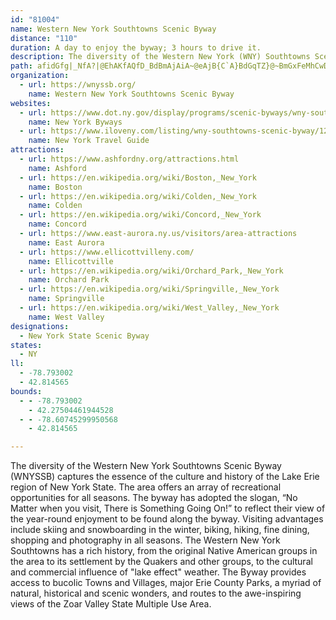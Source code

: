 ```yaml
---
id: "81004"
name: Western New York Southtowns Scenic Byway
distance: "110"
duration: A day to enjoy the byway; 3 hours to drive it.
description: The diversity of the Western New York (WNY) Southtowns Scenic Byway captures the essence of the culture and history of the Lake Erie region of New York State.
path: afidGfg|_NfA?|@EhAKfAQfD_BdBmAjAiA~@eAjB{C`A}BdGqTZ}@~BmGxFeMhCwDdBmCrCuClCyBxB{A`DeBxDsAvDq@jDs@nEq@`F{@jDe@tAQ|@M`Da@hGw@nGgAlEo@pFu@tEo@`Em@pASnGcAhCg@pFwAdEyAxEsBjHoD`SmK`IoClJgCbFeA^EnE{@h@MnIcBp@ObAUrO}CjNoCrBc@tBc@z@Q`I}AhSyD`IeBrE{@vNkClGoAlGy@nE[zAAvBAzCA~DJjEVtC\`BThCf@tBd@bB`@lBj@pAd@rAd@pAh@nBt@rAn@dBv@|BrAzCpBdCfBbD~BpEpDdDdCdChBzExDhJdH~GnFtVdRlSzOlBxAtKbIrIzGzEnD`CdB~AlAdBhAtBjAdAn@nBbAfBx@vB|@tCbAhEnAxDx@pB\t@HnC\bBPxCPjBH`CBxA?vC?zEWnFa@vBOnPgA~DSxDEzCFnCPtBXdC^nK~BbE~@~A^|Bh@tDx@pDt@zBZdALXBh@Br@DhABlABzA?xAChAG|AMrAQ~AUhB_@jBg@zB{@vBy@rDkBdCcBd@a@`@Wh@a@p@e@pDoDjE_EnCgChFeF~CyClCgC`A{@~BqBtGmFhAqAfDcD~EuEzCkCzGuGhFmE`A{@~G_F`IyEtIcEtJsDvK{CnNgCxGw@tG_AfLwAvMaBbR}BtMaBhF]vG[pIItKR~Jl@hId@xGb@dDNlDR~CNxD@jH?hFSjCMxBQhFk@jDc@jDi@`Cg@bDu@nBi@fBc@jBm@hEqAnLiF~GyDfC{AvDeClEoD`EaDtCoCxBwBfAiArCyCr@u@nAqAzA}ArBqBxAaBtByBbEgEzBuBlBeB`BgBlCkC|BiCjAcA`AkAhBwAbFiFbOsOjNiQvCkDtDqFhAuAnIuKrPkThFkHxD}EnQiUtTeZ~JcN~IkJ|GyFbIoFrHuDzJaDlH}AvIiArLa@xFOrIUfGQhQg@bGG??xDUtUo@zEUzFk@zDc@`F}@rFmAvFyA~E_BjGcClCqAvGaDzCeBbEgBbFeCpGaDzMyGvJwElOyH`BaA~BaAhQuIdFiClIcEbGyCbHoD\QzNmHtFuBhDcA`C]xD_@lBG|HH~Dd@jDr@|DjBf@RhBv@lHpEtMxHlCnAxBt@pBh@hCn@fDTlE@|Fe@nr@oF`FOlEIdw@LfE@lDAzJHtHBzABhI@L?fIY|BIvDSt@E`CBj@BtCRfB`@dC\dDLTtKv@xHDdBNtE|Go@nCY|CY|BMn@AvBGrA?zGAL?V?dA?`DIVA`BIvAOfDg@~@SjDaAvC}@r@Q|Cq@XE`@GnCQ|@EhAEbAA|IKlAA|FKxBMfD_@~Ck@r@QfEsApEaBlC}@fAa@n@Qj@Id@KlAMfBC~E@bA@nHA|BEZElAQn@Qp@StAo@tEqCzAcA~@k@hAk@f@QjA]|Dq@xFy@lBSdCQtCOpG]|AEnBCbBDnADjCDrAEbAIp@KfA[ZKd@U|BoA|D{BbFqC|@g@`DwAdAa@tBs@vA_@lBg@zBi@nFuAd@KJExCy@bCu@jJ{Cz@Wb@SZOp@_@l@_@fAw@`@_@dAgAbAoA^i@`@o@\o@tTg`@DIVe@xB{DrAaCpBaDlAaBf@g@vAuAb@a@hFiEvEwDbAq@z@a@VM@?NGdFmBbG{Bh@YRKlAy@\Y^]r@o@|@}@@A@AhF}FhCuChEuE`CiC|DmEzAaB`H}G~DqD|AqA~AmAbD}Bl@g@^]fAiAl@q@zIyKv@w@Za@|@w@n@c@n@]`Bs@jAYn@IpDI`EE|C@vJBbEA`AG`AKz@Qn@Q~DmA~Ae@xAY~Gy@`BO`BSjASFCDAXG^Kn@UlAi@dAo@dGyEfAw@lDqCjB}AjCqBpCgBHE`CuA~G_E~G_EnDuBrAu@z@[b@KFA^Gb@E~@Ef@?j@BLBdAPp@R`A`@b@VhA|@tAtAdBfB~@jAjFvHxDrFvA`BrAdAnEzCpAx@xE~CzCfBnQlJbA`@j@PdFlAv@Zz@b@jA|@v@z@f@t@`@n@v@dB~DhKnBvElA~CzAlDf@dAjDlHzD|Hl@~@r@|@z@`Ar@n@fBvAbD~BxA~@b@TrAb@F@f@JtAP`BNz@DjACh@EjAU|@[r@_@^UZSr@s@j@o@DGbAeB|BeFJWdAgCHUdAeDvDkNd@wARe@P_@~@uAp@y@lAaAdAm@~@[z@QnAMb@A`DMxDGv@@n@DnARbATdA`@fAl@r@f@n@h@p@p@t@~@rFvHbAjAl@h@l@b@lAl@v@VHBt@Nt@LdKlArD`@rBNjGV`IVz@Ax@Kv@Ox@Wv@]~@m@pB_BnB{At@e@j@]hB{@bG_CdNuF~@]pA]v@KzAOzAExDCrEEb@CfBMbBSpCs@p@Sp@WdCkA`HwDb@W`CqApFwC`@S`GeDzAvDHRpAdDFLFLlA`DtAfD\l@f@r@fDbEhFnGn@r@\Z|BpBHF|BlBr@l@pAbArE|Dp@j@XVVTZZZ^NZJVHR\dABH`@nA@Bx@lClAxDFPh@dBL`@??Ma@i@eBGQmAyDy@mCACa@oACI]eAISKWO[[_@[[WUYWq@k@sE}DqAcAs@m@}BmBIG}BqB][o@s@iFoGgDcEg@s@]m@uAgDmAaDGMGMqAeDIS{AwDgBsEEKuEuL_@cAm@mBo@cC]cBa@aCm@mDq@sDeAmFe@iBe@aBy@kCGOk@{ASc@sEeI_BaD_AmBaAgBQYa@e@aA}@aAq@{@a@eAe@aBq@oCuAcAq@g@a@q@u@g@o@eAgB_BaDsAqCw@sAyAsBaIgKwAmBgD_G_A}A{CsEyAwB}HgL_BmBa@a@wAeByDcE{D_EiEeEeNgNuBmBs@i@[Uy@q@a@[qB_BcA}@u@_AkA_Cm@wAq@{AgCmFw@}Ae@}@_BcDaDcGmDyGa@{@}AuCGMm@oA}AyCeEiImA_C}BiEgBaDYc@We@??GO]?w@B}@H{Dr@{Dz@sEr@y@R_A\wCrAqA^{AXkALiEJ}DBmA@qA?kGa@m@CaCWy@Ak@Dq@NYNUJ_An@k@d@aDdCs@b@QHkC|@mFfBaBl@wGxBmFzBkA^oBd@uATaCNc@@y@Ge@Gm@OqA_@g@MmBq@iBw@o@]e@[k@g@eCkCmAgA}@s@_@Um@]iCoAgAe@k@_@WUa@_@iByB_@YQOa@WgAi@iEyAmKcD]KyA_@}A[s@K}Dg@mCSgCMcA@g@DaARoBj@}AZk@JeAFaJAkCCiGKaBIqIUkJ_@gAEuKc@gASgH{BcD{@}AY}@KiFe@kHk@eK}@sCSsD_@oH}@gAEW?iALcLfBkAXoC~@gAb@cAd@_CjAeBv@uBhA_B~@yAv@eAd@gA`@gBr@eDlA_A^cH`Cw@Vc@H]DE?e@?}@Ko@Mc@OsDgAeGyA}AU{@IgJi@yBGc@?o@@g@Do@Fy@NaDv@_@N]R_@Vg@d@gBvBw@bAaBdCiAhB}AfC{ArC[f@SVOJQFUBeGFaB@eD@q@???k@?sD@oA?uI?kE?W?}HAyBB_EA_EBu@?cL@aC@aM?yKDuKC}@As@?qA?]@}A@_ADyALe@H_AVeA^aHbDmAl@w@d@uAfAw@p@{ErEy@r@w@j@]RuAn@qBx@gD~@cB`@i@H{@FmEPwBTeADa@@_AGeAMy@Su@Wy@a@iBiAc@]u@o@][qCoC}@k@]Sa@S_A[s@Ss@Ko@KuBWsDkAi@I_AEwAFaAPiA\q@\]VeDlCgA|@IFgA~@gAx@iC|AcJpFoC|AeOhJULuA|@ONcA|@}DvDi@j@i@n@]f@Wf@Ud@k@vAo@hBUn@_@zASbAeBvJADq@~DwB`NKl@QdAQbBIt@UtEMhA_@bBSr@c@fA]l@e@h@c@Ze@Xc@No@P{@LgAJcAFwCRoNnA}@N{CToJ`@_J^aH\_EPeOx@yBNo@Ng@P_Aj@gBrA_EbDcMtJ_Aj@o@^eAb@e@Lu@Js@@uDO_H[{DKaAA}@?}@FYDa@JgCl@y@PwAZwATmAL_A@gAC{Ck@kCk@iEaA]IoFw@uAW_@AY?iBPs@Fm@H[H]Jk@Pm@Xu@`@e@X]VaA|@q@t@w@~@oAbBUP_@\QPUP[R]HUNc@Te@PYFYD_@Ba@?a@Aa@Ea@Ia@K_@M_@Q]Ua@SKGUM_@W_@W][_@[[[]_@]a@Y]e@[QKQGIC[GmAO_@E]?_ACY?{AC_C@{GMgGGC?iAAmBCgAAg@AqBEaMUgCGkCEkACkCEm@C]?{BEoACiFKUAq@Ac@A}@Ag@AGAmBCcBEc@?O?sGCe@?iLEuAAU?_AAiGBsIBqTEkT@cNCsA?iD@{@Cs@?o@?yFAiHAaG?sTQmCAcBAq@A}@AM?gAAw@AcCAC?kA?y@C_HDeCDs@M_AWiCqA{@i@eAi@iAo@y@c@mAo@CAuAs@uAq@ECo@]iCsAuHyD_Ag@[Mi@Q[KUG]EYEYAY?m@?e@D[Bm@Fw@JyARaAJc@Du@F]Bs@B_@Bo@@iCBk@@e@B[DYFSHSFe@Rw@d@WPSRQRy@jA}@nAy@jAw@hAo@|@]d@o@~@c@h@s@r@e@^e@Z[RYLWLe@RYHYHm@P}@T}A^iAXm@LiAVeAVmAVYF_@FSB_@D}@Ho@Du@DeA@Y?_BEmBEmBEcBA]AiAEqAGaBEoBGcBIiBKaAEcBGgAEoAC}BC{AAm@@i@@e@Bm@FUB[F_@H]Fa@LSFYJ_@N_@P]R]R]T]Vg@`@UVUVaAv@cBvBs@bAY`@gFrGk@n@e@f@]\_@Z]Za@V_@Va@Ta@Ra@Ra@Pc@Nc@Lc@Jc@Ha@La@La@Ja@HgBZa@FaEh@qDj@uD~@kJ|Ea@PMFg@TcDfAgCx@QDOBWBq@DY@mGLaD?gAFm@Fm@Fm@Hm@Hg@F}BViEbAiRdD}BNmB?_CSKAWGeDe@UC[AWAq@?o@BWB}@?]FiAZ{@Ry@RkCp@sBh@yFrAq@Ng@L}@Rs@RqA\{@Ra@Hy@NaANQDcBTG@QBODQDQF[N_@P]VQNWXKNSTU`@i@`AU`@Wb@m@bAi@`AmBdDaAhBmBhDCFKP]l@c@t@i@t@]b@k@n@kAdAsBbBk@`@m@`@m@^m@Vi@Re@Je@Hg@FyAJWBWHUL]\ORQZu@lAq@lAwAhC[j@e@~@_@z@c@dAy@zBSr@Kh@Ev@G~F?h@Ej@E^I^IROTQTMLWP_@H]Dq@AQAYAk@DWFMDUNs@z@kCfDsAhB}BdDiCzEc@x@_BzC]r@_@r@_@r@cAbBa@p@c@n@QX{@tAkAdBkAbB_@b@_@b@s@~@a@n@OVKZEPCHKf@E^ARWvBMz@Mz@Oz@M\MZQVKNSTUPUNWJI@]V]V]X]X[Z[\[\Y^Y`@c@|@WVKHSJSDWB[AwC?M?G?C?M?O?c@?M?S@E?E?{B`@aCd@oDp@uCj@oAZs@RiA`@MF??]LwAf@q@XuCzBsAx@}GfDmCrAUHU@SCSIwJiFgAe@i@K[Cm@By@JuATeAR]B[A[CiBYuBW_BOaBIo@C_@?_@Ca@EUISKSOQSoFyIWe@WWQOSMSISGUEOAwA?K?wAAi@AkNM{AA[AaEGsFGUAi@AqE?}IIE?{EEsJIaMIUAoECu@BY@cBRo@Jo@LeATeBd@cBh@mA\s@RSHwOpEaCr@mQfFa@Na@Pa@Va@XSNgAx@oEnDKH]VULoBn@gH|BSFoBl@eH|B??_@L[DU@U?qC]QEWMUOGGIGUU[YKMi@}@GIq@kAoCuEq@IgCk@eAi@WMOQw@y@g@i@QSYY{CgDyAaBWUQKSIaAU}Cs@g@MQGo@][OMGaBu@_By@_B}@aD_ByEcCg@WqAm@s@[]O[OUGUCSAU?]DiF~A_@LUBQDI?c@?Q?eC?u@?mGC_AIEAcAS}XkIiA[a@Ka@Ia@Ia@Ea@Ea@Ca@Ac@?a@?u@CuDM}HYiFSiFYk@?i@@k@FSBk@Lg@Na@Pa@T]ZSRiBrBcCdCBiF@_DDqH@{A@cADuDBqDDsGDaEASGi@Oi@iAcL_@sDYsMEmEA{@CqBAqBEoFM}MGwHCoBAuAIoJEgFCmDg@kB_@{AQs@[oAAGkC_KmBoHOe@Qe@Sa@Ua@y@wAwAaCsF}BoCkAYMi@U_EiB_GmCoCmAgCiA_HyCcIwCg@SkCgAkCkA}B{A??yAaASMCC{ByAo@c@y@k@aBgAwCoBc@[g@_@aBmAmFyDeEyCWQeBoAWQgCiBgAw@qBwAqBwAc@[gBoAEEk@a@SOIG_@U_@Q_@Oa@MKCC?[C[G[IWMYQOMWYYSQKYUs@g@_IsFkDcCaAs@y@k@m@c@oEe@yBWkAM_@?yDg@yAGcCVcAPwB`@OBiBZURORUXQTGHu@`AUZiBpCcCdFm@bA_@Tc@Lg@Ak@QcFkC]WQSg@c@QOq@m@_@]g@c@}CqCKIQO[YoAcA}AqAaAw@EKGGMs@CQCyAIyDCk@?a@CgAGuBAm@IwCCiA?OCo@EyBAc@EgBEwAB_D@eCBeD?e@@sA@}@?{@@{@@qDBeC?a@BeC?cA@o@BoE?G@gC@w@?A?k@???j@?@Av@AfC?FCnEAn@?bACdC?`@CdCApDAz@?z@A|@ArA?d@CdDAdCC~CDvADfB@b@DxBBn@?NBhAHvC@l@FtBBfA?`@Bj@HxDBxAOjAEF?@AHAL@HBFDHDBJBDAJEjAF|ApAnAbAZXPNJH|CpCf@b@^\p@l@PNf@b@PRRrAPlA\xBZtBrAbJ\tBDVZxBNv@Jn@f@fCDVDRd@xBZrAH\N~@FTNp@BRHb@?BJt@DZD\Hn@Fn@JjABd@Bd@BjA?f@?t@A~F@tCApB@rA@jBHrDJhBHhC@d@?LRhO@lB@`@@zA@hA?v@?V@tC?\Ah@Et@MjBQhBKt@Y|AKh@ABS~@Mf@ETABSv@Wz@Yx@Yx@[v@MXO\yAzC}@lBSd@EHWn@Qb@ITSj@GNWz@IXMb@U|@IZKb@_@~BOx@Mx@_@hCQxAGf@QvAIp@Gf@[pCUdBcAvIcApIoAxKE`@s@zGIp@_@pDa@jDo@|F[hCCpASfKKhFElCEfBEzAG`DI`EOtECh@C`AAvAE`BClBIfEAHErBOdHG|B]pPIxEY|CY~C]vDMvAG|@OfBm@|HI~@SjCe@dGAHs@hJAJMjBe@lGYhDUrDCh@InBI`CKtFG`O?dDA|C?j@AfBAhDGtHErECnCCrACzE?TAhE?~@?\@`@@NF`BBn@@PNhDBb@RjDLnBDz@LvBFx@?Lb@nHHpAPrCj@bDFRbCbKbAxDJf@d@fCFZZxBJdAp@`GP|B`@lEDZLpAD`@VhCJdA@PJdAHl@@PJfA??`@EnBCR?n@AN@^?V?\@xA@T?hABdB@lABb@@v@@|@PNBFBlATTFzBd@JBdCf@NDNDv@Pl@NtFtA^H|Bn@h@NbJfCf@P~A`@lDz@~@TjCd@`Cf@rAXbALz@JLB`AJtDTdAHh@D`@@l@DTB~DPXDxCPrABlB?zA?|DCzAEp@ANAdA@~ACV?`HKX?~HK\AbBC\?hA?l@AzAFJ?dAJhAJnCZl@H|BZvC^hCZ~BZtKtA`AFz@@T?x@Ad@AjAIxAQj@IbFeA`AS`@G^GZCFA`@Eb@AzBYfF]pAIrFc@~I[`AG`Ge@jGYrEWlBKjBKB?d@?~AClAAnACfJK~CAzCAvHEz@?nDA|CAn@?|A?~BAnCA`CGhDApH?P?hC?j@?vGIF?lAFd@FRBd@Nb@Px@h@b@`@RZRZP^L^N`@Jb@DTBLHb@Dd@BP@RBf@@hCDxH@f@DhIFvJ@\FdADZDf@HfAL`AN`AN~@PdAPr@@HP~@R|@Vz@ZbAJXNb@Xv@Zt@d@~@^r@PXNX\n@BDp@bAv@jAh@v@d@^f@v@hDlFDDpAxALLpC~CbAhAbD`HjF`LvAhBf@j@h@l@f@p@p@l@n@sAv@aBb@_AzQ}Qh@i@~CaD^_@FGf@g@d@g@bAcAx@{@j@e@VCN@JDNJPo@Pa@Ti@d@s@pAkAPOzEuE`A_A`B}A`FwEtAoAXY|EsEz@w@xAsAbC}BLKjAeAZY^Yb@]b@[\O^OdAc@VK~Am@RIb@UTIPIp@W\MNElBo@DA^MLErEkAf@MbDy@VI`@KnBg@l@Q@A\IHEn@UvE_BbA]zDuApCaAf@Q`CaArAi@JEbFsBNGx@]l@Yr@[x@]dCoAVOnBaAPI`Aa@|@c@x@_@|@e@xAs@dCmApBcAbBy@LGXMFERIh@W|@c@hB{@dD{AfAi@xBeAPItCyAZQdB{@ZQVMFC`B_ARIdAk@NGFEbAg@XM|C{A`CcAhDuArHqCjDsAtAi@jEcBpBw@|CmAFAtBKp@EZClBKZC^CZCtCQtHe@bAI\ChCOTCbAGrGa@b@Ab@E~@IvIi@bDSd@E|AKnBMfMw@nA}@FOhAaCjDwHfB_EFODG\m@Ze@X]FIZ[^[\Wn@a@l@c@l@]`@UNGl@WBAn@[BAl@WxDeBbAe@hBg@p@QtI{B^KhD}@PEz@UXQ`@a@Z]Ve@^k@`@_Ad@gAL_@Pm@^}AVkARm@Vq@\m@l@y@NS`@c@`@e@`@a@d@_@FGdVwUz@q@ZS\KXK^Kd@I@?DAlG}@pDi@t@IbBUdC_@LAhCc@~@Ov@Kh@GREPC\KNEPKTM\YTUXYhAwAdByB`AkAl@u@PS~@cA\]Z[ZUZW^QPIf@Uz@_@XM^MTGd@KnA]zBm@tBm@j@SZM^Sp@_@x@k@jAcAvAyAjAkA~@}@TS~@cAXc@Rc@Tm@Lq@XsAPo@Vk@T_@T]d@e@ZWFIn@g@`@_@l@g@|@u@l@g@hAgANMTWX[PYb@w@j@eAr@qA`AgB|@cBz@yAPa@vBaDjAcBV[VUTMXMXK^IRCf@In@IdAW~@U`P_FpAa@TIPI\STS`C}Cl@}@f@w@h@_AvAoCLWd@}@b@w@Ve@Zi@Ve@b@k@h@o@t@w@jB}A|@{@jAcAn@_@|BqA^UXYTSRYPYJ[Tq@z@kD`@{ArAeFLa@Tu@Tq@Rg@Zs@`@}@~AqDXk@Zk@\i@Zi@^g@X_@n@y@JMf@e@f@c@b@c@DEpAoArAmA|@y@BCxBoBlBuALEJGZMPK`@Ur@c@VSLQDEf@q@d@u@N[P[jCgF^m@h@m@dBqB|@eAx@kAdAeBZa@\YZSf@Ul@Oh@Iz@Cf@CT?ZEFAZG\MXSVUJKNMd@w@d@q@b@i@^a@f@]l@a@j@Wh@Sn@Ol@Gf@Ex@C~@CdA?|@FhALzARvLzB|@Nz@Fn@Fb@H\HTLXPVPXVRXzEpG~@hAXZNJLH`@R\FXBf@?h@GhAYp@UHC^O^Y\a@Ze@f@i@j@q@z@o@LInC}AjBgAfA}@`A{@RSj@k@t@k@zAiAPKd@[XMf@UnF{BnKmEpAe@jA[bASd@GdCYrC[jI{@`BOdACp@?B@^@b@Bz@LXDn@PtFjB|Bf@hBFrAKRCbAOv@g@`BgA~@o@hAu@TOb\uTbCu@vAWZG|BGjFZf@TbA^d@XvA|@`@T^XJc@Hk@Zc@`AY~A@dGBrGBpCC`BElBMdEc@XItAOjAUn@E\AN?nCFvABlBDxA?R?x@?nCHZ@lFNtFLxDHdDHz@?|@FtBDB?`CDHgB@o@???S@kADoCBiB?YDsE
organization:
  - url: https://wnyssb.org/
    name: Western New York Southtowns Scenic Byway
websites:
  - url: https://www.dot.ny.gov/display/programs/scenic-byways/wny-southtowns
    name: New York Byways
  - url: https://www.iloveny.com/listing/wny-southtowns-scenic-byway/127533/
    name: New York Travel Guide
attractions:
  - url: https://www.ashfordny.org/attractions.html
    name: Ashford
  - url: https://en.wikipedia.org/wiki/Boston,_New_York
    name: Boston
  - url: https://en.wikipedia.org/wiki/Colden,_New_York
    name: Colden
  - url: https://en.wikipedia.org/wiki/Concord,_New_York
    name: Concord
  - url: https://www.east-aurora.ny.us/visitors/area-attractions
    name: East Aurora
  - url: https://www.ellicottvilleny.com/
    name: Ellicottville
  - url: https://en.wikipedia.org/wiki/Orchard_Park,_New_York
    name: Orchard Park
  - url: https://en.wikipedia.org/wiki/Springville,_New_York
    name: Springville
  - url: https://en.wikipedia.org/wiki/West_Valley,_New_York
    name: West Valley
designations:
  - New York State Scenic Byway
states:
  - NY
ll:
  - -78.793002
  - 42.814565
bounds:
  - - -78.793002
    - 42.27504461944528
  - - -78.60745299950568
    - 42.814565

---
```


The diversity of the Western New York Southtowns Scenic Byway (WNYSSB) captures the essence of the culture and history of the Lake Erie region of New York State. The area offers an array of recreational opportunities for all seasons. The byway has adopted the slogan, “No Matter when you visit, There is Something Going On!” to reflect their view of the year-round enjoyment to be found along the byway. Visiting advantages include skiing and snowboarding in the winter, biking, hiking, fine dining, shopping and photography in all seasons. The Western New York Southtowns has a rich history, from the original Native American groups in the area to its settlement by the Quakers and other groups, to the cultural and commercial influence of "lake effect" weather. The Byway provides access to bucolic Towns and Villages, major Erie County Parks, a myriad of natural, historical and scenic wonders, and routes to the awe-inspiring views of the Zoar Valley State Multiple Use Area.
